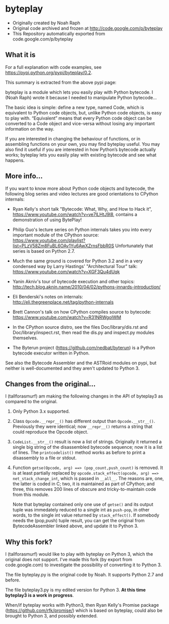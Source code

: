 # byteplay

* Originally created by Noah Raph
* Original code archived and frozen at http://code.google.com/p/byteplay
* This Repository automatically exported from code.google.com/p/byteplay

## What it is

For a full explanation with code examples, see https://pypi.python.org/pypi/byteplay/0.2.

This summary is extracted from the above pypi page:

byteplay is a module which lets you easily play with Python bytecode.
I (Noah Raph) wrote it because I needed to manipulate Python bytecode...

The basic idea is simple: define a new type, named Code,
which is equivalent to Python code objects,
but, unlike Python code objects, is easy to play with.
“Equivalent” means that every Python code object can be converted to a
Code object and vice-versa
without losing any important information on the way.

If you are interested in changing the behaviour of functions,
or in assembling functions on your own, you may find byteplay useful.
You may also find it useful if you are interested in how Python’s bytecode actually works;
byteplay lets you easily play with existing bytecode and see what happens.

## More info...

If you want to know more about Python code objects and bytecode,
the following blog series and video lectures are good orientations
to CPython internals:

* Ryan Kelly's short talk "Bytecode: What, Why, and How to Hack it",
  https://www.youtube.com/watch?v=ve7lLHtJ9l8, contains a demonstration
  of using BytePlay!

* Philip Guo's lecture series on Python internals takes you into every 
  important module of the CPython source:
  https://www.youtube.com/playlist?list=PLzV58Zm8FuBL6OAv1Yu6AwXZrnsFbbR0S
  Unfortunately that series is based on Python 2.7.

* Much the same ground is covered for Python 3.2 and in a very condensed
  way by Larry Hastings' "Architectural Tour" talk: 
  https://www.youtube.com/watch?v=XGF3Qu4dUqk

* Yanin Akniv's tour of bytecode execution and other topics:
  http://tech.blog.aknin.name/2010/04/02/pythons-innards-introduction/

* Eli Benderski's notes on internals:
  http://eli.thegreenplace.net/tag/python-internals

* Brett Cannon's talk on how CPython compiles source to bytecode:
  https://www.youtube.com/watch?v=R31NRWgoIWM

* In the CPython source distro, see the files Doc/library/dis.rst and
  Doc/library/inspect.rst, then read the dis.py and inspect.py modules 
  themselves.

* The Byterun project (https://github.com/nedbat/byterun) is a Python
  bytecode executor written in Python.

See also the Bytecode Assembler and the ASTRoid modules on pypi,
but neither is well-documented and they aren't updated to Python 3.

## Changes from the original...

I (tallforasmurf) am making the following changes in the API of
byteplay3 as compared to the original.

1. Only Python 3.x supported.

2. Class `Opcode.__repr__()` has different output than `Opcode.__str__()`.
   Previously they were identical; now `__repr__()` returns a string that
   could reproduce the Opcode object.

3. `CodeList.__str__()` result is now a list of strings.
   Originally it returned a single big string of the disassembled bytecode
   sequence; now it is a list of lines. The `printcodelist()` method works
   as before to print a disassembly to a file or stdout.

4. Function `getse(Opcode, arg) ==> (pop_count,push_count)` is removed.
   It is at least partially
   replaced by `opcode.stack_effect(opcode, arg) ==> net_stack_change_int`,
   which is passed in `__all__`.
   The reasons are, one, the latter is coded in C; two, it is
   maintained as part of CPython; and three, this removes 200 lines
   of obscure and tricky-to-maintain code from this module.

   Note that byteplay contained only one use of `getse()` and its output tuple
   was immedately reduced to a single int as `push-pop`, in other
   words, to the single int value returned by `stack_effect()`.
   If somebody needs the (pop,push) tuple result, you can get the original
   from BytecodeAssembler linked above, and update it to Python 3.



## Why this fork?

I (tallforasmurf) would like to play with byteplay on Python 3,
which the original does not support.
I've made this fork (by export from code.google.com)
to investigate the possibility of converting it to Python 3.

The file byteplay.py is the original code by Noah.
It supports Python 2.7 and before.

The file byteplay3.py is my edited version for Python 3.
**At this time byteplay3 is a work in progress**.

When/if byteplay works with Python3,
then Ryan Kelly's Promise package (https://github.com/rfk/promise/)
which is based on byteplay,
could also be brought to Python 3, and possibly extended.


